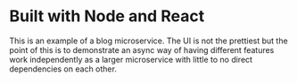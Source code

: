 # Built with Node and React

This is an example of a blog microservice.
The UI is not the prettiest but the point of this is to demonstrate
an async way of having different features work independently as a larger
microservice with little to no direct dependencies on each other.
